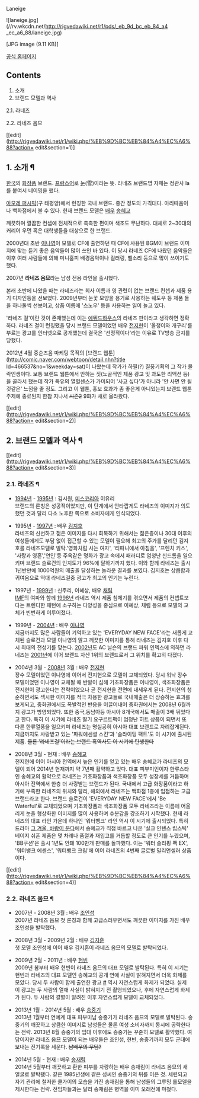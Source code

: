 Laneige

![laneige.jpg](//rv.wkcdn.net/http://rigvedawiki.net/r1/pds/_eb_9d_bc_eb_84_a4
_ec_a6_88/laneige.jpg)

[JPG image (9.11 KB)]

[공식 홈페이지](http://www.laneige.co.kr)

## Contents

    

1. 소개 
2. 브랜드 모델과 역사 
    

2.1. 라네즈

2.2. 라네즈 옴므

[[edit](http://rigvedawiki.net/r1/wiki.php/%EB%9D%BC%EB%84%A4%EC%A6%88?action=
edit&section=1)]

## 1. 소개 ¶

[한국](%ED%95%9C%EA%B5%AD.md)의 [화장품](%ED%99%94%EC%9E%A5%ED%92%88.md) 브랜드.
[프랑스어](%ED%94%84%EB%9E%91%EC%8A%A4%EC%96%B4.md)로 [눈](%EB%88%88.md)(雪)이라는
뜻. 라네즈 브랜드명 자체는 정관사 la를 붙여서 네이밍을 했다.

  

[아모레 퍼시픽](%EC%95%84%EB%AA%A8%EB%A0%88%20%ED%8D%BC%EC%8B%9C%ED%94%BD.md)(구
태평양)에서 런칭한 국내 브랜드. 중간 정도의 가격대다. 아리따움이나 백화점에서 볼 수 있다. 현재 브랜드 모델은
[배우](%EB%B0%B0%EC%9A%B0.md) [송혜교](%EC%86%A1%ED%98%9C%EA%B5%90.md)

  

깨끗하며 깔끔한 컨셉에 전체적으로 촉촉한 편이며 색조도 무난하다. 대체로 2~30대의 커리어 우먼 혹은 대학생들을 대상으로 한 브랜드.

  

2000년대 초반 [이나영](%EC%9D%B4%EB%82%98%EC%98%81.md)이 모델로 CF에 출연하던 때 CF에 사용된
BGM이 브랜드 이미지에 맞는 듣기 좋은 음악들이 많이 쓰인 바 있다. 이 당시 라네즈 CF에 나왔던 음악들은 이후 여러 사람들에 의해
미니홈피 배경음악이나 컬러링, 벨소리 등으로 많이 쓰이기도 했다.

  

2007년 **라네즈 옴므**라는 남성 전용 라인을 출시했다.

  

본래 초반에 나왔을 때는 라네즈라는 회사 이름과 영 관련이 없는 브랜드 컨셉과 제품 용기 디자인등을 선보였다. 2009년부터 눈꽃 모양을
용기로 사용하는 쉐도우 등 제품 들을 하나둘씩 선보이고, 상품 이름에 '스노우' 등을 사용하는 일이 늘고 있다.

  

'라네즈 걸'이란 것이 존재했는데 이는 [에뛰드하우스](%EC%97%90%EB%9B%B0%EB%93%9C%20%ED%95%98%EC%9A%B0%EC%8A%A4.md)의 라네즈
판이라고 생각하면 정확하다. 라네즈 걸이 런칭됐을 당시 브랜드 모델이었던 배우
[전지현](%EC%A0%84%EC%A7%80%ED%98%84.md)이 '올챙이와 개구리'를 부르는 광고를 인터넷으로 공개했는데 결국은
'선정적이다'라는 이유로 TV방송 금지를 당했다.

  

2012년 4월 중순즈음 마케팅 목적의 [브랜드 웹툰](http://comic.naver.com/webtoon/detail.nhn?title
Id=466537&no=1&weekday=sat)이 나왔는데 작가가 하필(?) 질풍기획의 그 작가 몰락인생이다. 보통 브랜드 웹툰에서 안하는
짓(노골적인 제품 광고 및 과도한 리액션 등)을 골라서 했는데 작가 특유의 열혈센스가 가미되어 '사고 싶다'가 아니라 '안 사면 안 될
것같은' 느낌을 줄 정도. 그리고 이 웹툰, 홍보 효과가 좀 좋은게 아니었는지 브랜드 웹툰 주제에 종료된지 한참 지나서
<del>시즌2</del> 9화가 새로 올라왔다.

  

[[edit](http://rigvedawiki.net/r1/wiki.php/%EB%9D%BC%EB%84%A4%EC%A6%88?action=
edit&section=2)]

## 2. 브랜드 모델과 역사 ¶

[[edit](http://rigvedawiki.net/r1/wiki.php/%EB%9D%BC%EB%84%A4%EC%A6%88?action=
edit&section=3)]

### 2.1. 라네즈 ¶

  * [1994년](1994%EB%85%84.md) \- [1995년](1995%EB%85%84.md) : 김시원, [미스코리아](%EB%AF%B8%EC%8A%A4%EC%BD%94%EB%A6%AC%EC%95%84.md) 이유리  
브랜드의 론칭은 성공적이었지만, 이 단계에서 안타깝게도 라네즈의 이미지가 의도했던 것과 달리 다소 노후한 쪽으로 소비자에게 인식되었다.  

  * 1995년 - [1997년](1997%EB%85%84.md) : 배우 [김지호](%EA%B9%80%EC%A7%80%ED%98%B8.md)  
라네즈의 신선하고 젊은 이미지를 다시 회복하기 위해서는 젊은층이나 30대 이후의 여성들에게도 부담 없이 접근할 수 있는 모델이 필요해 최고의
주가를 달리던 김지호를 라네즈모델로 발탁.'영화처럼 사는 여자', '티파니에서 아침을', '프렌치 키스', '사랑과 영혼','연인'등
주옥같은 명화가 광고 속에서 패러디로 엄청난 신드롬을 일으키며 브랜드 슬로건의 인지도가 96%에 달하기까지 했다. 이와 함께 라네즈는 출시
1년반만에 1000억원의 매출을 달성하는 놀라운 결과를 보였다. 김지호는 상큼함과 귀여움으로 역대 라네즈걸중 광고가 최고의 인기는 누린다.  

  * 1997년 - [1999년](1999%EB%85%84.md) : 신주리, 이혜상, 배우 [채림](%EC%B1%84%EB%A6%BC.md)  
[IMF](IMF.md)의 여파와 함께 [1998년](1998%EB%85%84.md) 라네즈 역시 제품 침체기를 겪으면서 제품의
컨셉트보다는 트렌디한 패턴에 소구하는 다양성을 중심으로 이혜상, 채림 등으로 모델의 교체가 빈번하게 이루어졌다.  

  * 1999년 - [2004년](2004%EB%85%84.md) : 배우 [이나영](%EC%9D%B4%EB%82%98%EC%98%81.md)  
지금까지도 많은 사람들이 기억하고 있는 'EVERYDAY NEW FACE'라는 새롭게 교체된 슬로건과 모델 이나영의 맑고 깨끗한 이미지를
통해 라네즈는 김지호 이후 다시 최대의 전성기를 맞는다. [2002년](2002%EB%85%84.md)도 AC 닐슨의 브랜드 파워
인덱스에 의하면 라네즈는 [2001년](2001%EB%85%84.md)에 이어 브랜드 자산 1위의 브랜드로서 그 위치를 확고히 다졌다.  

  * 2004년 3월 - [2008년](2008%EB%85%84.md) 3월 : 배우 [전지현](%EC%A0%84%EC%A7%80%ED%98%84.md)  
장수 모델이었던 이나영에 이어서 전지현으로 모델이 교체되었다. 당시 워낙 장수 모델이었던 이나영이 교체될 때 반발이 심해 기초화장품은
이나영이, 색조화장품은 전지현이 광고한다는 전략이었으나 곧 전지현을 전면에 내세우게 된다. 전지현의 청순하면서도 섹시한 이미지를 적극 차용한
광고들로 국내매출은 더 상승하는 효과를 보게되고, 중화권에서도 폭발적인 반응을 이끌어내어 중화권에서는 2008년 6월까지 광고가 방영되었다.
또한 중국,동남아등 아시아 8개국에서도 매출이 3배 뛰었다고 한다. 특히 이 시기에 라네즈 딸기 요구르트팩이 엄청난 히트 상품이 되면서 또
다른 한류열풍을 일으키며 라네즈는 명실공히 아시아 대표 브랜드로 자리잡게된다. 지금까지도 사랑받고 있는 '파워에센셜 스킨'과 '슬라이딩
팩트'도 이 시기에 출시된 제품. <del>물론 '라네즈걸'이라는 브랜드 흑역사도 이 시기에 탄생한다</del>  

  * 2008년 3월 - 현재 : 배우 [송혜교](%EC%86%A1%ED%98%9C%EA%B5%90.md)  
전지현에 이어 아시아 전역에서 높은 인기를 얻고 있는 배우 송혜교가 라네즈의 모델이 되어 2014년 현재까지 약 7년째 활약하고 있다. 대표
피부미인이자 한류스타인 송혜교의 활약으로 라네즈는 기초화장품과 색조화장품 모두 성장세를 거듭하며 아시아 전역에서 한층 더 사랑받는 브랜드가
된다. 국내에서 고급 화장품이라고 하기에 부족한 라네즈의 위치와 달리, 해외에서 라네즈는 백화점 1층에 입점하는 고급 브랜드라고 한다.
브랜드 슬로건이 'EVERYDAY NEW FACE'에서 'Be Waterful'로 교체되었으며 기초화장품과 색조화장품 모두 라네즈라는 이름에
어울리게 눈을 형상화한 이미지를 많이 사용하며 수분감을 강조하기 시작했다. 현재 라네즈의 대표 라인 가운데 하나인 '워터뱅크' 라인 역시 이
시기에 출시되었다. 특히 드라마 [그 겨울, 바람이 분다](%EA%B7%B8%20%EA%B2%A8%EC%9A%B8%2C%20%EB%B0%94%EB%9E%8C%EC%9D%B4%20%EB%B6%84%EB%8B%A4.md)에서 송혜교가 직접 바르고 나온 '실크 인텐스 립스틱'
베이지 쉬폰 제품은 몇 차례나 품절과 재입고를 거듭할 정도로 큰 인기를 누렸으며, 'BB쿠션'은 출시 1년도 안돼 100만개 판매를
돌파했다. 이는 '워터 슬리핑 팩 EX', '워터뱅크 에센스', '워터뱅크 크림'에 이어 라네즈의 4번째 글로벌 밀리언셀러 상품이다.  

[[edit](http://rigvedawiki.net/r1/wiki.php/%EB%9D%BC%EB%84%A4%EC%A6%88?action=
edit&section=4)]

### 2.2. 라네즈 옴므 ¶

  * 2007년 - 2008년 3월 : 배우 [조인성](%EC%A1%B0%EC%9D%B8%EC%84%B1.md)  
2007년 라네즈 옴므 첫 론칭과 함께 고급스러우면서도 깨끗한 이미지를 가진 배우 조인성을 발탁했다.  

  * 2008년 3월 - 2009년 2월 : 배우 [김지훈](%EA%B9%80%EC%A7%80%ED%9B%88#s-4.md)  
첫 모델 조인성에 이어 배우 김지훈이 라네즈 옴므의 모델로 발탁되었다.  

  * 2009년 2월 - 2011년 : 배우 [현빈](%ED%98%84%EB%B9%88.md)  
2009년 봄부터 배우 현빈이 라네즈 옴므의 대표 모델로 발탁된다. 특히 이 시기는 현빈과 라네즈의 대표 모델인 송혜교의 공개 연애 사실이
밝혀지면서 더욱 화제를 모았다. 당시 두 사람이 함께 출연한 광고 [#](http://youtu.be/s2scVSFkfaI) 역시 자연스럽게
화제가 되었다. 실제 이 광고는 두 사람의 열애 사실이 밝혀지기 전 촬영되었으나, 후에 자연스럽게 화제가 된다. 두 사람의 결별이 알려진
이후 자연스럽게 모델이 교체되었다.  

  * 2013년 1월 - 2014년 5월 : 배우 [송중기](%EC%86%A1%EC%A4%91%EA%B8%B0.md)  
2013년 1월부터 연예계 대표 피부미남 송중기가 라네즈 옴므의 모델로 발탁된다. 송중기의 깨끗하고 상큼한 이미지로 남성들은 물론 여성
소비자까지 동시에 공략한다는 전략. 2013년 8월 송중기의 입대 이후에도 송중기는 꾸준히 모델로 활약했다. 여담이지만 라네즈 옴므 모델이
되는 배우들은 조인성, 현빈, 송중기까지 모두 군대에 보내는 진기록을 세운다. <del>남배우의 무덤?</del>  

  * 2014년 5월 - 현재 : 배우 [송재림](%EC%86%A1%EC%9E%AC%EB%A6%BC.md)  
2014년 5월부터 깨끗하고 환한 피부를 자랑하는 배우 송재림이 라네즈 옴므의 새 얼굴로 발탁됐다. 같은 1985년생에 같은 성씨인 송중기의
뒤를 이은 것. 세련되고 자기 관리에 철저한 쿨가이의 모습을 가진 송재림을 통해 남성들의 그루밍 롤모델을 제시한다는 전략. 전임자들과는 달리
송재림은 병역을 이미 오래전에 마쳤다.

